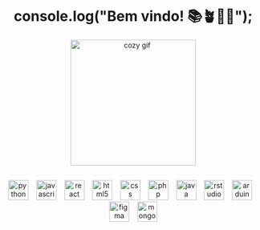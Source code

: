 <h1 align="center">console.log("Bem vindo! 📚🪴🔬🌊");</h1>

<div align="center">
  <img src="https://media1.giphy.com/media/v1.Y2lkPTc5MGI3NjExNDdpMXV6Mm42em95ZGdvcHlhOXo0enozbjd6OTBtYjlkYWh5NGQ0YyZlcD12MV9pbnRlcm5hbF9naWZfYnlfaWQmY3Q9Zw/y5OffROvBod0s/giphy.gif" width="250" alt="cozy gif" />
</div>

##

<p align="center">
  <img src="https://cdn.jsdelivr.net/gh/devicons/devicon/icons/python/python-original.svg" width="40" alt="python logo" />&nbsp;&nbsp;&nbsp;
  <img src="https://cdn.jsdelivr.net/gh/devicons/devicon/icons/javascript/javascript-original.svg" width="40" alt="javascript logo" />&nbsp;&nbsp;&nbsp;
  <img src="https://cdn.jsdelivr.net/gh/devicons/devicon/icons/react/react-original.svg" width="40" alt="react logo" />&nbsp;&nbsp;&nbsp;
  <img src="https://cdn.jsdelivr.net/gh/devicons/devicon/icons/html5/html5-original.svg" width="40" alt="html5 logo" />&nbsp;&nbsp;&nbsp;
  <img src="https://cdn.jsdelivr.net/gh/devicons/devicon/icons/css3/css3-original.svg" width="40" alt="css logo" />&nbsp;&nbsp;&nbsp;
  <img src="https://cdn.jsdelivr.net/gh/devicons/devicon/icons/php/php-original.svg" width="40" alt="php logo" />&nbsp;&nbsp;&nbsp;
  <img src="https://cdn.jsdelivr.net/gh/devicons/devicon/icons/java/java-original.svg" width="40" alt="java logo" />&nbsp;&nbsp;&nbsp;
  <img src="https://cdn.jsdelivr.net/gh/devicons/devicon/icons/rstudio/rstudio-original.svg" width="40" alt="rstudio logo" />&nbsp;&nbsp;&nbsp;
  <img src="https://cdn.jsdelivr.net/gh/devicons/devicon/icons/arduino/arduino-original.svg" width="40" alt="arduino logo" />&nbsp;&nbsp;&nbsp;
  <img src="https://cdn.jsdelivr.net/gh/devicons/devicon/icons/figma/figma-original.svg" width="40" alt="figma logo" />&nbsp;&nbsp;&nbsp;
  <img src="https://cdn.jsdelivr.net/gh/devicons/devicon/icons/mongodb/mongodb-original.svg" width="40" alt="mongodb logo" />
</p>
